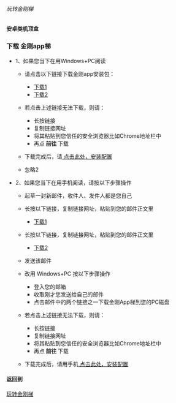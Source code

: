 ###### 玩转金刚梯
#### 安卓类机顶盒
### 下载 金刚app梯

- 1、如果您当下在用Windows+PC阅读
  - 请点击以下链接下载金刚app安装包：
    - [下载1](https://github.com/a2zitpro/client/releases/download/latest/app-prod-release.apk)
    - [下载2](https://bitbucket.org/kk64/public/downloads/app-prod-release.apk)

  - 若点击上述链接无法下载，则请：
    - 长按链接
    - 复制链接网址
    - 将其粘贴到您信任的安全浏览器比如Chrome地址栏中
    - 再点<strong> 前往 </strong>下载

  - 下载完成后，请[ 点击此处，安装配置](https://github.com/a2zitpro/web/blob/master/LadderFree/Android/TVBox/KKLadderAPP/KKLadderAPPConfigure.md)
  - 忽略2

- 2、如果您当下在用手机阅读，请按以下步骤操作
  - 起草一封新邮件，收件人、发件人都是您自己
  - 长按以下链接，复制链接网址，粘贴到您的邮件正文里
    - [下载1](https://github.com/a2zitpro/client/releases/download/latest/app-prod-release.apk)
  - 长按以下链接，复制链接网址，粘贴到您的邮件正文里
    - [下载2](https://bitbucket.org/kk64/public/downloads/app-prod-release.apk)
  - 发送该邮件

  - 改用 Windows+PC 按以下步骤操作
    - 登入您的邮箱
    - 收取刚才您发送给自己的邮件
    - 点击邮件中的两个链接之一下载金刚App梯到您的PC磁盘

  - 若点击上述链接无法下载，则请：
    - 长按链接
    - 复制链接网址
    - 将其粘贴到您信任的安全浏览器比如Chrome地址栏中
    - 再点<strong> 前往 </strong>下载

  - 下载完成后，请用手机[ 点击此处，安装配置](https://github.com/a2zitpro/web/blob/master/LadderFree/Android/TVBox/KKLadderAPP/KKLadderAPPConfigure.md)

 

#### 返回到
[玩转金刚梯](https://github.com/a2zitpro/web/blob/master/LadderFree/A.md)

